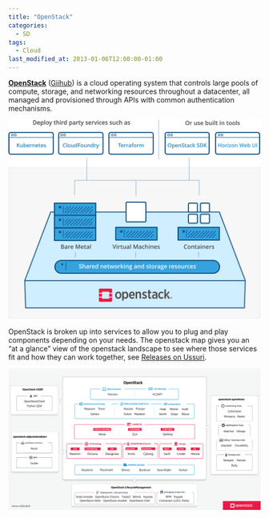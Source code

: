 ```yaml
---
title: "OpenStack"
categories:
  - SD
tags:
  - Cloud
last_modified_at: 2013-01-06T12:00:00-01:00
---
```


**[OpenStack](https://www.openstack.org/)** ([Giihub](https://github.com/openstack/openstack)) is a cloud operating system that controls large pools of compute, storage, and networking resources throughout a datacenter, all managed and provisioned through APIs with common authentication mechanisms.

![](/assets/images/posts/2013-01-06-OpenStack/OpenStack-Overview.svg)

OpenStack is broken up into services to allow you to plug and play components depending on your needs. The openstack map gives you an “at a glance” view of the openstack landscape to see where those services fit and how they can work together, see [Releases on Ussuri](https://releases.openstack.org/ussuri/).

![](/assets/images/posts/2013-01-06-OpenStack/OpenStack-Map-v20190601.svg)
